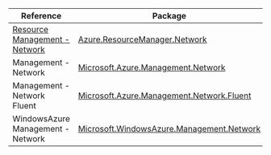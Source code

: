 | Reference | Package | Source |
|---|---|---|
|[Resource Management - Network](resourcemanager.network-readme.md)|[Azure.ResourceManager.Network](https://www.nuget.org/packages/Azure.ResourceManager.Network)|[GitHub](https://github.com/Azure/azure-sdk-for-net/blob/main/sdk/network/Azure.ResourceManager.Network)|
|Management - Network|[Microsoft.Azure.Management.Network](https://www.nuget.org/packages/Microsoft.Azure.Management.Network)|[GitHub](https://github.com/Azure/azure-sdk-for-net)|
|Management - Network Fluent|[Microsoft.Azure.Management.Network.Fluent](https://www.nuget.org/packages/Microsoft.Azure.Management.Network.Fluent)|[GitHub](https://github.com/Azure/azure-sdk-for-net)|
|WindowsAzure Management - Network|[Microsoft.WindowsAzure.Management.Network](https://www.nuget.org/packages/Microsoft.WindowsAzure.Management.Network)|[GitHub](https://github.com/Azure/azure-sdk-for-net)|
